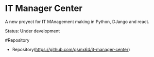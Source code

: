 # IT Manager Center

A new proyect for IT MAnagement making in Python, DJango and react.

Status: Under development


#Repository

* Repository(https://github.com/gsmx64/it-manager-center)